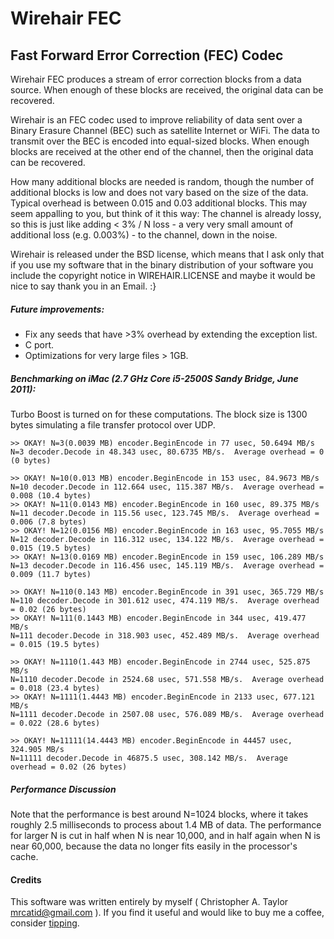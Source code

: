 # Wirehair FEC
## Fast Forward Error Correction (FEC) Codec

Wirehair FEC produces a stream of error correction blocks from a
data source.  When enough of these blocks are received, the original
data can be recovered.

Wirehair is an FEC codec used to improve reliability of data sent
over a Binary Erasure Channel (BEC) such as satellite Internet or WiFi.
The data to transmit over the BEC is encoded into equal-sized blocks.
When enough blocks are received at the other end of the channel, then
the original data can be recovered.

How many additional blocks are needed is random, though the number
of additional blocks is low and does not vary based on the size of the
data.  Typical overhead is between 0.015 and 0.03 additional blocks.
This may seem appalling to you, but think of it this way: The channel
is already lossy, so this is just like adding < 3% / N loss - a very
very small amount of additional loss (e.g. 0.003%) - to the channel,
down in the noise.

Wirehair is released under the BSD license, which means that I ask
only that if you use my software that in the binary distribution of your
software you include the copyright notice in WIREHAIR.LICENSE and maybe
it would be nice to say thank you in an Email. :}


##### Future improvements:

+ Fix any seeds that have >3% overhead by extending the exception list.
+ C port.
+ Optimizations for very large files > 1GB.


##### Benchmarking on iMac (2.7 GHz Core i5-2500S Sandy Bridge, June 2011):

Turbo Boost is turned on for these computations.  The block size is 1300 bytes
simulating a file transfer protocol over UDP.

~~~
>> OKAY! N=3(0.0039 MB) encoder.BeginEncode in 77 usec, 50.6494 MB/s
N=3 decoder.Decode in 48.343 usec, 80.6735 MB/s.  Average overhead = 0 (0 bytes)

>> OKAY! N=10(0.013 MB) encoder.BeginEncode in 153 usec, 84.9673 MB/s
N=10 decoder.Decode in 112.664 usec, 115.387 MB/s.  Average overhead = 0.008 (10.4 bytes)
>> OKAY! N=11(0.0143 MB) encoder.BeginEncode in 160 usec, 89.375 MB/s
N=11 decoder.Decode in 115.56 usec, 123.745 MB/s.  Average overhead = 0.006 (7.8 bytes)
>> OKAY! N=12(0.0156 MB) encoder.BeginEncode in 163 usec, 95.7055 MB/s
N=12 decoder.Decode in 116.312 usec, 134.122 MB/s.  Average overhead = 0.015 (19.5 bytes)
>> OKAY! N=13(0.0169 MB) encoder.BeginEncode in 159 usec, 106.289 MB/s
N=13 decoder.Decode in 116.456 usec, 145.119 MB/s.  Average overhead = 0.009 (11.7 bytes)

>> OKAY! N=110(0.143 MB) encoder.BeginEncode in 391 usec, 365.729 MB/s
N=110 decoder.Decode in 301.612 usec, 474.119 MB/s.  Average overhead = 0.02 (26 bytes)
>> OKAY! N=111(0.1443 MB) encoder.BeginEncode in 344 usec, 419.477 MB/s
N=111 decoder.Decode in 318.903 usec, 452.489 MB/s.  Average overhead = 0.015 (19.5 bytes)

>> OKAY! N=1110(1.443 MB) encoder.BeginEncode in 2744 usec, 525.875 MB/s
N=1110 decoder.Decode in 2524.68 usec, 571.558 MB/s.  Average overhead = 0.018 (23.4 bytes)
>> OKAY! N=1111(1.4443 MB) encoder.BeginEncode in 2133 usec, 677.121 MB/s
N=1111 decoder.Decode in 2507.08 usec, 576.089 MB/s.  Average overhead = 0.022 (28.6 bytes)

>> OKAY! N=11111(14.4443 MB) encoder.BeginEncode in 44457 usec, 324.905 MB/s
N=11111 decoder.Decode in 46875.5 usec, 308.142 MB/s.  Average overhead = 0.02 (26 bytes)
~~~


##### Performance Discussion

Note that the performance is best around N=1024 blocks, where it takes roughly
2.5 milliseconds to process about 1.4 MB of data.  The performance for larger N
is cut in half when N is near 10,000, and in half again when N is near 60,000,
because the data no longer fits easily in the processor's cache.


#### Credits

This software was written entirely by myself ( Christopher A. Taylor <mrcatid@gmail.com> ).  If you
find it useful and would like to buy me a coffee, consider [tipping](https://www.gittip.com/catid/).

